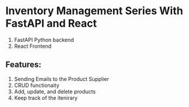 # Inventory Management Series With FastAPI and React

1. FastAPI Python backend
2. React Frontend

## Features:
1. Sending Emails to the Product Supplier
2. CRUD functionaity
3. Add, update, and delete products
5. Keep track of the itenirary 
